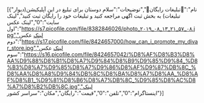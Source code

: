 [{"نام":"📣تبلیغات رایگان📣","توضیحات":"سلام دوستان برای تبلیغ در این آپلیکیشن(دیوار تبلیغات) به بخش ثبت اگهی مراجعه کنید و تبلیغات خود را رایگان ثبت کنید","لینک سایت":"0","لینک عکس اول":"https://s7.picofile.com/file/8382846026/photo_۲۰۱۹_۰۸_۱۳_۲۱_۵۷_۰۸.jpg","لینک عکس دوم":"https://s17.picofile.com/file/8424657000/how_can_i_promote_my_divar_store.jpg","لینک عکس سوم":"https://s16.picofile.com/file/8424657042/%D8%AF%D8%B3%D8%AA%D9%88%D8%B1%D8%A7%D9%84%D8%B9%D9%85%D9%84_%D8%B3%D8%A7%D9%85%D8%A7%D9%86%D8%AF%D9%87%DB%8C_%D8%AA%D8%A8%D9%84%DB%8C%D8%BA%D8%A7%D8%AA_%D8%AF%D8%B1_%D9%81%D8%B6%D8%A7%DB%8C_%D9%85%D8%AC%D8%A7%D8%B2%DB%8C.jpg","لینک اینستاگرام":"0","تلفن":"0","قیمت":"رایگان","مکان":"سراسر کشور"}]